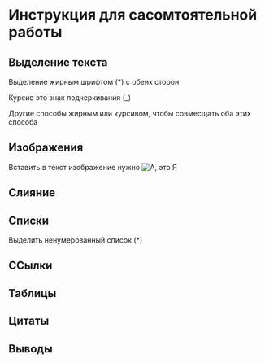 #  Инструкция для сасомтоятельной работы

## Выделение текста

 Выделение жирным шрифтом (*) с обеих сторон

 Курсив это знак подчеркивания (_)

 Другие способы жирным или курсивом, чтобы совмесщать оба этих способа 

## Изображения

Вставить в текст изображение нужно ![А, это Я](060922.png)

## Слияние

## Списки

Выделить ненумерованный список (*)

## ССылки

## Таблицы

## Цитаты

## Выводы